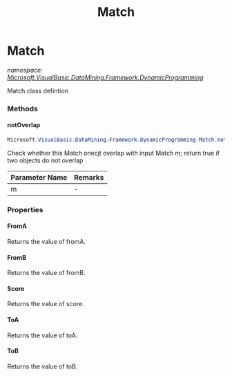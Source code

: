 ﻿---
title: Match
---

# Match
_namespace: [Microsoft.VisualBasic.DataMining.Framework.DynamicProgramming](N-Microsoft.VisualBasic.DataMining.Framework.DynamicProgramming.html)_

Match class defintion



### Methods

#### notOverlap
```csharp
Microsoft.VisualBasic.DataMining.Framework.DynamicProgramming.Match.notOverlap(Microsoft.VisualBasic.DataMining.Framework.DynamicProgramming.Match)
```
Check whether this Match onecjt overlap with input Match m;
 return true if two objects do not overlap

|Parameter Name|Remarks|
|--------------|-------|
|m|-|



### Properties

#### FromA
Returns the value of fromA.
#### FromB
Returns the value of fromB.
#### Score
Returns the value of score.
#### ToA
Returns the value of toA.
#### ToB
Returns the value of toB.
